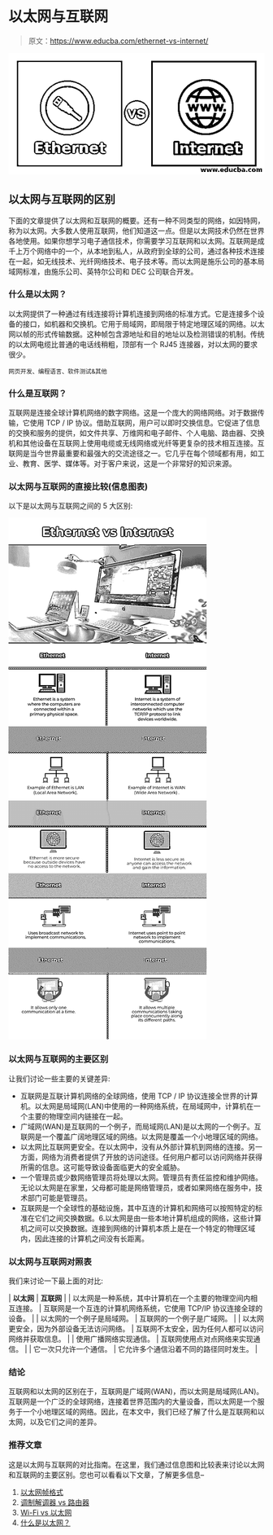 # 以太网与互联网

> 原文：<https://www.educba.com/ethernet-vs-internet/>

![Ethernet vs Internet](img/b8d0a5f80331591deb7b5f5401710721.png)



## 以太网与互联网的区别

下面的文章提供了以太网和互联网的概要。还有一种不同类型的网络，如因特网，称为以太网。大多数人使用互联网，他们知道这一点。但是以太网技术仍然在世界各地使用。如果你想学习电子通信技术，你需要学习互联网和以太网。互联网是成千上万个网络中的一个，从本地到私人，从政府到全球的公司，通过各种技术连接在一起，如无线技术、光纤网络技术、电子技术等。而以太网是施乐公司的基本局域网标准，由施乐公司、英特尔公司和 DEC 公司联合开发。

### 什么是以太网？

以太网提供了一种通过有线连接将计算机连接到网络的标准方式。它是连接多个设备的接口，如机器和交换机。它用于局域网，即局限于特定地理区域的网络。以太网以帧的形式传输数据。这种帧包含源地址和目的地址以及检测错误的机制。传统的以太网电缆比普通的电话线稍粗，顶部有一个 RJ45 连接器，对以太网的要求很少。

<small>网页开发、编程语言、软件测试&其他</small>

### 什么是互联网？

互联网是连接全球计算机网络的数字网络。这是一个庞大的网络网络。对于数据传输，它使用 TCP / IP 协议。借助互联网，用户可以即时交换信息。它促进了信息的交换和服务的提供，如文件共享、万维网和电子邮件、个人电脑、路由器、交换机和其他设备在互联网上使用电缆或无线网络或光纤等更复杂的技术相互连接。互联网是当今世界最重要和最强大的交流途径之一。它几乎在每个领域都有用，如工业、教育、医学、媒体等。对于客户来说，这是一个非常好的知识来源。

### 以太网与互联网的直接比较(信息图表)

以下是以太网与互联网之间的 5 大区别:

![Ethernet vs Internet info](img/ca8b4a99bfa305714112fd5d60a4cc85.png)



### 以太网与互联网的主要区别

让我们讨论一些主要的关键差异:

*   互联网是互联计算机网络的全球网络，使用 TCP / IP 协议连接全世界的计算机。以太网是局域网(LAN)中使用的一种网络系统，在局域网中，计算机在一个主要的物理空间内链接在一起。
*   广域网(WAN)是互联网的一个例子，而局域网(LAN)是以太网的一个例子。互联网是一个覆盖广阔地理区域的网络。以太网是覆盖一个小地理区域的网络。
*   以太网比互联网更安全。在以太网中，没有从外部计算机到网络的连接。另一方面，网络为消费者提供了开放的访问途径。任何用户都可以访问网络并获得所需的信息。这可能导致设备面临更大的安全威胁。
*   一个管理员或少数网络管理员将处理以太网。管理员有责任监控和维护网络。无论以太网是在家里，父母都可能是网络管理员，或者如果网络在服务中，技术部门可能是管理员。
*   互联网是一个全球性的基础设施，其中互连的计算机和网络可以按照特定的标准在它们之间交换数据。6.以太网是由一些本地计算机组成的网络，这些计算机之间可以交换数据。连接到网络的计算机本质上是在一个特定的物理区域内，因此连接的计算机之间没有长距离。

### 以太网与互联网对照表

我们来讨论一下最上面的对比:

| **以太网** | **互联网** |
| 以太网是一种系统，其中计算机在一个主要的物理空间内相互连接。 | 互联网是一个互连的计算机网络系统，它使用 TCP/IP 协议连接全球的设备。 |
| 以太网的一个例子是局域网。 | 互联网的一个例子是广域网。 |
| 以太网更安全，因为外部设备无法访问网络。 | 互联网不太安全，因为任何人都可以访问网络并获取信息。 |
| 使用广播网络实现通信。 | 互联网使用点对点网络来实现通信。 |
| 它一次只允许一个通信。 | 它允许多个通信沿着不同的路径同时发生。 |

### 结论

互联网和以太网的区别在于，互联网是广域网(WAN)，而以太网是局域网(LAN)。互联网是一个广泛的全球网络，连接着世界范围内的大量设备，而以太网是一个服务于一个小地理区域的网络。因此，在本文中，我们已经了解了什么是互联网和以太网，以及它们之间的差异。

### 推荐文章

这是以太网与互联网的对比指南。在这里，我们通过信息图和比较表来讨论以太网和互联网的主要区别。您也可以看看以下文章，了解更多信息–

1.  [以太网帧格式](https://www.educba.com/ethernet-frame-format/)
2.  [调制解调器 vs 路由器](https://www.educba.com/modem-vs-router/)
3.  [Wi-Fi vs 以太网](https://www.educba.com/wifi-vs-ethernet/)
4.  [什么是以太网？](https://www.educba.com/what-is-ethernet/)





